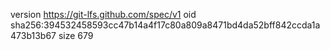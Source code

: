 version https://git-lfs.github.com/spec/v1
oid sha256:394532458593cc47b14a4f17c80a809a8471bd4da52bff842ccda1a473b13b67
size 679
